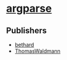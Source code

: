 # [argparse](https://pypi.org/project/argparse)



## Publishers
- [bethard](https://pypi.org/user/bethard)
- [ThomasWaldmann](https://pypi.org/user/ThomasWaldmann)

